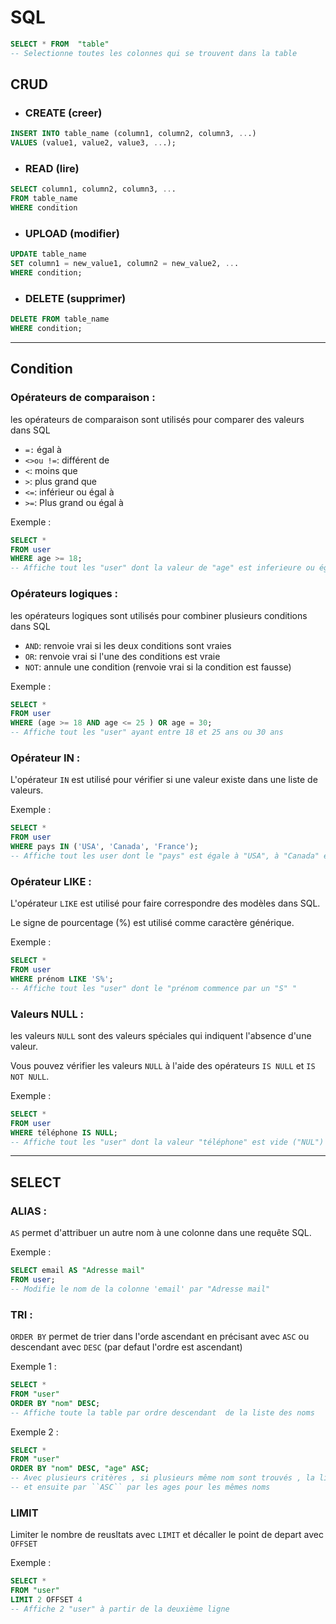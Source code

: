 # SQL



```sql 
SELECT * FROM  "table"
-- Selectionne toutes les colonnes qui se trouvent dans la table
```


## CRUD 

- ### CREATE (creer)
```sql
INSERT INTO table_name (column1, column2, column3, ...)
VALUES (value1, value2, value3, ...);
```

- ### READ (lire)
```sql
SELECT column1, column2, column3, ...
FROM table_name
WHERE condition
```

- ### UPLOAD (modifier)
```sql
UPDATE table_name
SET column1 = new_value1, column2 = new_value2, ...
WHERE condition;
```

- ### DELETE (supprimer)
```sql
DELETE FROM table_name
WHERE condition;
```
---
## Condition

### Opérateurs de comparaison : 
les opérateurs de comparaison sont utilisés pour comparer des valeurs dans SQL

- ``=:`` égal à
- ``<>ou !=``: différent de
- ``<``: moins que
- ``>``: plus grand que
- ``<=``: inférieur ou égal à
- ``>=``: Plus grand ou égal à

Exemple : 
```sql
SELECT *
FROM user
WHERE age >= 18;
-- Affiche tout les "user" dont la valeur de "age" est inferieure ou égale à "18"
```

### Opérateurs logiques : 
les opérateurs logiques sont utilisés pour combiner plusieurs conditions dans SQL
- ``AND``: renvoie vrai si les deux conditions sont vraies
- ``OR``: renvoie vrai si l'une des conditions est vraie
- ``NOT``: annule une condition (renvoie vrai si la condition est fausse)

Exemple : 
```sql
SELECT *
FROM user
WHERE (age >= 18 AND age <= 25 ) OR age = 30;
-- Affiche tout les "user" ayant entre 18 et 25 ans ou 30 ans
```

### Opérateur IN :
L'opérateur ``IN`` est utilisé pour vérifier si une valeur existe dans une liste de valeurs.

Exemple : 
```sql
SELECT *
FROM user
WHERE pays IN ('USA', 'Canada', 'France');
-- Affiche tout les user dont le "pays" est égale à "USA", à "Canada" et à "France"
```

### Opérateur LIKE : 
L'opérateur ``LIKE`` est utilisé pour faire correspondre des modèles dans SQL. 

Le signe de pourcentage (%) est utilisé comme caractère générique.

Exemple : 
```sql
SELECT *
FROM user
WHERE prénom LIKE 'S%';
-- Affiche tout les "user" dont le "prénom commence par un "S" "
```

### Valeurs NULL : 
les valeurs ``NULL`` sont des valeurs spéciales qui indiquent l'absence d'une valeur. 

Vous pouvez vérifier les valeurs ``NULL`` à l'aide des opérateurs ``IS NULL`` et ``IS NOT NULL``.

Exemple : 
```sql
SELECT *
FROM user
WHERE téléphone IS NULL;
-- Affiche tout les "user" dont la valeur "téléphone" est vide ("NUL")
```
---
## SELECT 

### ALIAS : 
``AS`` permet d'attribuer un autre nom à une colonne dans une requête SQL.

Exemple : 
```sql 
SELECT email AS "Adresse mail"
FROM user;
-- Modifie le nom de la colonne 'email' par "Adresse mail"
```

### TRI :
``ORDER BY`` permet de trier dans l'orde ascendant en précisant avec ``ASC`` ou descendant avec ``DESC`` (par defaut l'ordre est ascendant)

Exemple 1 : 
```sql
SELECT *
FROM "user"
ORDER BY "nom" DESC;
-- Affiche toute la table par ordre descendant  de la liste des noms
```

Exemple 2 : 

```sql
SELECT *
FROM "user"
ORDER BY "nom" DESC, "age" ASC;
-- Avec plusieurs critères , si plusieurs même nom sont trouvés , la liste sera affiché dans un premier temps orde ``DESC`` pour les noms
-- et ensuite par ``ASC`` par les ages pour les mêmes noms
```

### LIMIT
Limiter le nombre de reusltats avec ``LIMIT`` et décaller le point de depart avec ``OFFSET``

Exemple : 

```sql
SELECT *
FROM "user"
LIMIT 2 OFFSET 4
-- Affiche 2 "user" à partir de la deuxième ligne
```

